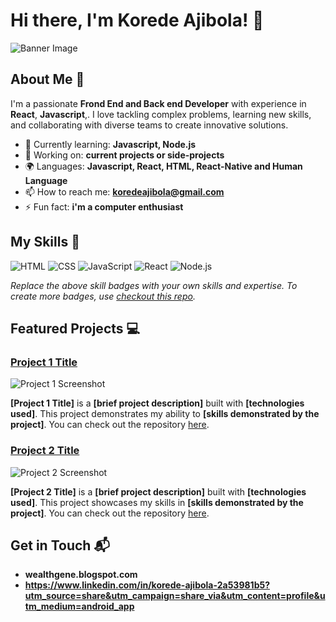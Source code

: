 # Hi there, I'm Korede Ajibola! 👋

![Banner Image](https://avatars.githubusercontent.com/u/178894255?s=400&u=147997854c2e91473ec5537b939683c1068901c1&v=4)

## About Me 🚀

I'm a passionate **Frond End and Back end Developer** with experience in **React**, **Javascript**,. I love tackling complex problems, learning new skills, and collaborating with diverse teams to create innovative solutions.

- 🌱 Currently learning: **Javascript, Node.js**
- 🔭 Working on: **current projects or side-projects**
- 🌍 Languages: **Javascript, React, HTML, React-Native and Human Language**
- 📫 How to reach me: **koredeajibola@gmail.com**
- ⚡ Fun fact: **i'm a computer enthusiast**

## My Skills 🧠

![HTML](https://img.shields.io/badge/-HTML-E34F26?style=flat-square&logo=html5&logoColor=white)
![CSS](https://img.shields.io/badge/-CSS-1572B6?style=flat-square&logo=css3&logoColor=white)
![JavaScript](https://img.shields.io/badge/-JavaScript-F7DF1E?style=flat-square&logo=javascript&logoColor=black)
![React](https://img.shields.io/badge/-React-61DAFB?style=flat-square&logo=react&logoColor=black)
![Node.js](https://img.shields.io/badge/-Node.js-339933?style=flat-square&logo=node.js&logoColor=white)

*Replace the above skill badges with your own skills and expertise. To create more badges, use [checkout this repo](https://github.com/alexandresanlim/Badges4-README.md-Profile).*

## Featured Projects 💻

### [Project 1 Title](project_1_link)

![Project 1 Screenshot](project_1_screenshot_url)

**[Project 1 Title]** is a **[brief project description]** built with **[technologies used]**. This project demonstrates my ability to **[skills demonstrated by the project]**. You can check out the repository [here](project_1_repository_link).

### [Project 2 Title](project_2_link)

![Project 2 Screenshot](project_2_screenshot_url)

**[Project 2 Title]** is a **[brief project description]** built with **[technologies used]**. This project showcases my skills in **[skills demonstrated by the project]**. You can check out the repository [here](project_2_repository_link).

## Get in Touch 📬

- **wealthgene.blogspot.com**
- **https://www.linkedin.com/in/korede-ajibola-2a53981b5?utm_source=share&utm_campaign=share_via&utm_content=profile&utm_medium=android_app**

